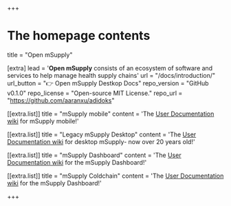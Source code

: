 +++


# The homepage contents
title = "Open mSupply"

[extra]
lead = '<b>Open mSupply</b> consists of an ecosystem of software and services to help manage health supply chains'
url = "/docs/introduction/"
url_button = "👉 Open mSupply Destkop Docs"
repo_version = "GitHub v0.1.0"
repo_license = "Open-source MIT License."
repo_url = "https://github.com/aaranxu/adidoks"


[[extra.list]]
title = "mSupply mobile"
content = 'The <a href="https://docs.msupply.foundation/en:mobile">User Documentation wiki</a> for mSupply mobile!'

[[extra.list]]
title = "Legacy mSupply Desktop"
content = 'The <a href="https://docs.msupply.org.nz/">User Documentation wiki</a> for desktop mSupply- now over 20 years old!'

[[extra.list]]
title = "mSupply Dashboard"
content = 'The <a href="https://docs.msupply.org.nz/">User Documentation wiki</a> for the mSupply Dashboard!'

[[extra.list]]
title = "mSupply Coldchain"
content = 'The <a href="https://docs.msupply.org.nz/">User Documentation wiki</a> for the mSupply Dashboard!'

+++